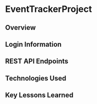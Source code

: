 # EventTrackerProject

## Overview

## Login Information


## REST API Endpoints

## Technologies Used

## Key Lessons Learned
